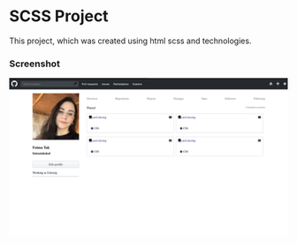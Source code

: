 <h1>SCSS Project</h1>
 
This project, which was created using html scss and  technologies. 

<h3>Screenshot</h3>

![](Screenshot.png)

